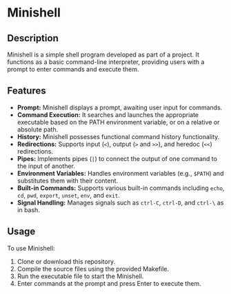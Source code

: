   <h1>Minishell</h1>

  <h2>Description</h2>
  <p>Minishell is a simple shell program developed as part of a project. It functions as a basic command-line interpreter, providing users with a prompt to enter commands and execute them.</p>

  <h2>Features</h2>
  <ul>
    <li><strong>Prompt:</strong> Minishell displays a prompt, awaiting user input for commands.</li>
    <li><strong>Command Execution:</strong> It searches and launches the appropriate executable based on the PATH environment variable, or on a relative or absolute path.</li>
    <li><strong>History:</strong> Minishell possesses functional command history functionality.</li>
    <li><strong>Redirections:</strong> Supports input (<code>&lt;</code>), output (<code>&gt;</code> and <code>&gt;&gt;</code>), and heredoc (<code>&lt;&lt;</code>) redirections.</li>
    <li><strong>Pipes:</strong> Implements pipes (<code>|</code>) to connect the output of one command to the input of another.</li>
    <li><strong>Environment Variables:</strong> Handles environment variables (e.g., <code>$PATH</code>) and substitutes them with their content.</li>
    <li><strong>Built-in Commands:</strong> Supports various built-in commands including <code>echo</code>, <code>cd</code>, <code>pwd</code>, <code>export</code>, <code>unset</code>, <code>env</code>, and <code>exit</code>.</li>
    <li><strong>Signal Handling:</strong> Manages signals such as <code>ctrl-C</code>, <code>ctrl-D</code>, and <code>ctrl-\</code> as in bash.</li>
  </ul>

  <h2>Usage</h2>
  <p>To use Minishell:</p>
  <ol>
    <li>Clone or download this repository.</li>
    <li>Compile the source files using the provided Makefile.</li>
    <li>Run the executable file to start the Minishell.</li>
    <li>Enter commands at the prompt and press Enter to execute them.</li>
  </ol>
